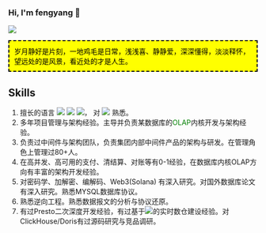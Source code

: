 ### Hi, I'm fengyang 👋
![](https://img.shields.io/badge/Whosly-%E7%A8%8B%E5%BA%8F%E5%91%98-green)


<div style="background-color: yellow; border: 2px dashed #000; 
   padding: 10px; color: #000;">
  岁月静好是片刻，一地鸡毛是日常，浅浅喜、静静爱，深深懂得，淡淡释怀，望远处的是风景，看近处的才是人生。
</div>


## Skills
1. 擅长的语言 [![](https://img.shields.io/badge/RUST-red.svg)]()  [![](https://img.shields.io/badge/JAVA-green.svg)]()  [![](https://img.shields.io/badge/Python-blue.svg)]()， 对 [![](https://img.shields.io/badge/C++-yellow.svg)]() 熟悉。
2. 多年项目管理与架构经验。主导并负责某数据库的<font color="green">OLAP</font>内核开发与架构经验。
3. 负责过中间件与架构团队，负责集团内部中间件产品的架构与研发。在管理角色上管理过80+人。
4. 在高并发、高可用的支付、清结算、对账等有0-1经验，在数据库内核OLAP方向有丰富的架构开发经验。
5. 对密码学、加解密、编解码、Web3(Solana) 有深入研究。对国外数据库论文有深入研究。熟悉MYSQL数据库协议。
6. 熟悉逆向工程。熟悉数据报文的分析与协议还原。
7. 有过Presto二次深度开发经验，有过基于[![](https://img.shields.io/badge/Doris-grey.svg)]()的实时数仓建设经验。对ClickHouse/Doris有过源码研究与竞品调研。
